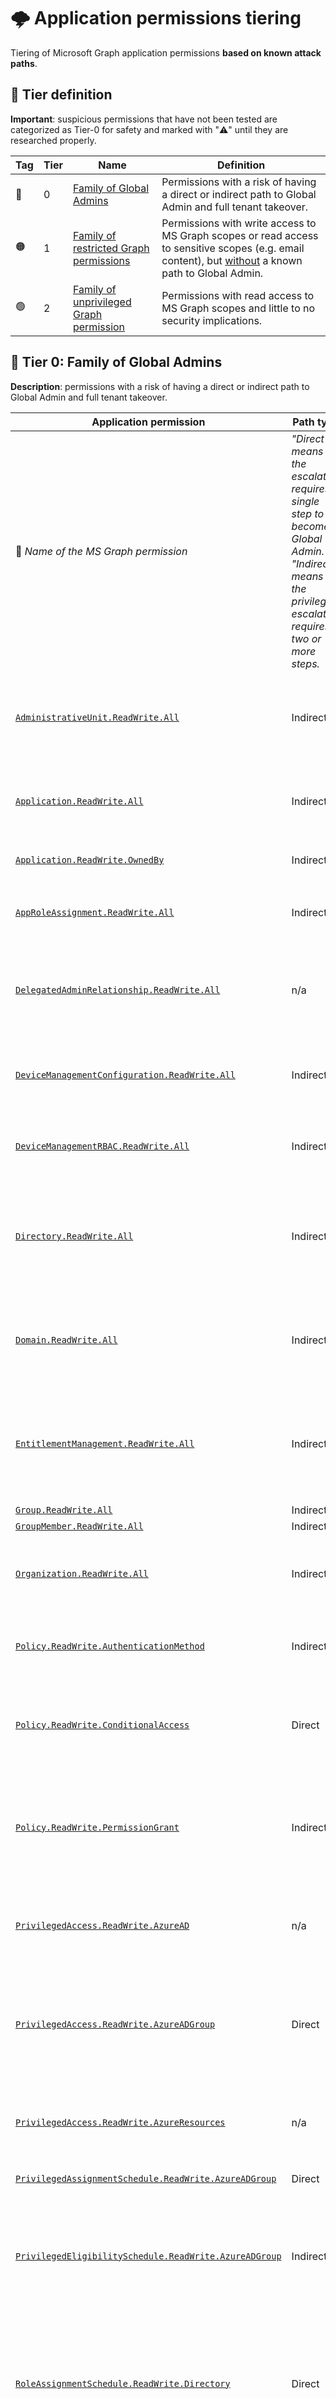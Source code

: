 # 🌩️ Application permissions tiering

Tiering of Microsoft Graph application permissions **based on known attack paths**.

## 📃 Tier definition

**Important**: suspicious permissions that have not been tested are categorized as Tier-0 for safety and marked with "⚠️" until they are researched properly.

| Tag | Tier | Name | Definition | 
|---|---|---|---|
| 🔴 | 0 | [Family of Global Admins](#tier-0) | Permissions with a risk of having a direct or indirect path to Global Admin and full tenant takeover. |
| 🟠 | 1 | [Family of restricted Graph permissions](#tier-1) | Permissions with write access to MS Graph scopes or read access to sensitive scopes (e.g. email content), but <u>without</u> a known path to Global Admin. |
| 🟢 | 2 | [Family of unprivileged Graph permission](#tier-2) | Permissions with read access to MS Graph scopes and little to no security implications. |


<a id='tier-0'></a>
## 🔴 Tier 0: Family of Global Admins

**Description**: permissions with a risk of having a direct or indirect path to Global Admin and full tenant takeover.

| Application permission | Path type | Known shortest path | Example |
|---|---|---|---|
| 📌 *Name of the MS Graph permission* | *"Direct" means the escalation requires a single step to become Global Admin. "Indirect" means the privilege escalation requires two or more steps.* | *One of the shortest paths possible to Global Admin that is known with the application permission. <br> It does **not** mean this is the most common or only possible path. In most cases, a large number of paths are possible, but the idea is to document one of the shortest to demonstrate the risk.* | *A concrete high-level example with a Threat Actor (TA), illustrating the "Known shortest path".* |
| [`AdministrativeUnit.ReadWrite.All`](https://learn.microsoft.com/en-us/graph/permissions-reference#administrativeunitreadwriteall) | Indirect | When combined with other types of access allowing to reset user passwords, can remove a Global Admin from a [Restricted Management Administrative Unit (RMAU)](https://learn.microsoft.com/en-us/entra/identity/role-based-access-control/admin-units-restricted-management) and take it over. | TA has acquired the ability to reset user passwords by other means, but [break-glass accounts](https://learn.microsoft.com/en-us/entra/identity/role-based-access-control/security-emergency-access) are protected in an RMAU. TA removes one of the accounts from the RMAU, resets the password of the [break-glass account](https://learn.microsoft.com/en-us/entra/identity/role-based-access-control/security-emergency-access), and takes it over to escalate to Global Admin. |
| [`Application.ReadWrite.All`](https://learn.microsoft.com/en-us/graph/permissions-reference#applicationreadwriteall) <a id='application-readwrite-all'></a> | Indirect | Can impersonate any SP with more privileged application permissions granted for MS Graph, and impersonate it to escalate to Global Admin. | TA identifies an SP with the [`RoleManagement.ReadWrite.Directory`](#rolemanagement-readwrite-directory) application permission. TA creates a new secret for the SP, impersonates it and follows the same path as that permission to escalate to Global Admin. |
| [`Application.ReadWrite.OwnedBy`](https://learn.microsoft.com/en-us/graph/permissions-reference#applicationreadwriteownedby) | Indirect | Same as [`Application.ReadWrite.All`](#application-readwrite-all), but the impersonation is limited to the SP(s) for which the compromised SP is an owner. | Same as [`Application.ReadWrite.All`](#application-readwrite-all), but the impersonation is limited to the SP(s) for which the compromised SP is an owner. |
| [`AppRoleAssignment.ReadWrite.All`](https://learn.microsoft.com/en-us/graph/permissions-reference#approleassignmentreadwriteall) | Indirect | Can assign the [`RoleManagement.ReadWrite.Directory`](#rolemanagement-readwrite-directory) permission to the compromised SP *without* requiring admin consent, and escalate to Global Admin. | TA assigns the [`RoleManagement.ReadWrite.Directory`](#rolemanagement-readwrite-directory) permission to the compromised SP and follows the same path as that permission to escalate to Global Admin. |
| [`DelegatedAdminRelationship.ReadWrite.All`](https://learn.microsoft.com/en-us/graph/permissions-reference#delegatedadminrelationshipreadwriteall) | n/a | ⚠️ *Untested! Needs more research.* <br> Note: the tenant must be provisioned with the "Partner Customer Delegated Administration" SP already. Otherwise, the [`Application.ReadWrite.OwnedBy`](https://learn.microsoft.com/en-us/graph/permissions-reference#applicationreadwriteownedby) permission or higher will be required to create it ([more info](https://learn.microsoft.com/en-us/graph/api/tenantrelationship-post-delegatedadminrelationships?view=graph-rest-beta&tabs=http#permissions)). This is most-likely a required preliminary to any exploitation. | n/a |
| [`DeviceManagementConfiguration.ReadWrite.All`](https://learn.microsoft.com/en-us/graph/permissions-reference#devicemanagementconfigurationreadwriteall) <a id='devicemanagementconfiguration-readwrite-all'></a> | Indirect | Can run arbitrary commands on the InTune-managed endpoint of a Global Administrator and steal their tokens to impersonate them. | TA  identifies an InTune-managed endpoint belonging to a Global Administrator, runs commands remotely to extract PRT, refresh and/or access tokens issued for MS Graph from the endpoint, and uses those to escalate to Global Admin.  |
| [`DeviceManagementRBAC.ReadWrite.All`](https://learn.microsoft.com/en-us/graph/permissions-reference#devicemanagementrbacreadwriteall) | Indirect | Can assign InTune roles to a controlled user account, which allows running arbitrary commands on the InTune-managed endpoint of a Global Administrator and steal their tokens to impersonate them. | TA assigns the [School Administrator](https://learn.microsoft.com/en-us/mem/intune/fundamentals/role-based-access-control-reference#school-administrator) or [Help Desk Operator](https://learn.microsoft.com/en-us/mem/intune/fundamentals/role-based-access-control-reference#help-desk-operator) InTune role to a user account in their control, and the same path as [`DeviceManagementConfiguration.ReadWrite.All`](#devicemanagementconfiguration-readwrite-all) can be followed to escalate to Global Admin. |
| [`Directory.ReadWrite.All`](https://learn.microsoft.com/en-us/graph/permissions-reference#directoryreadwriteall) <a id='directory-readwrite-all'></a> | Indirect | Can become member of a non-role-assignable user group with assigned privileged Azure permissions, and leverage Azure resources to escalate to Global Admin. <br>**Note**: can also acquire access to external solutions integrated with Entra ID via SSO, and providing access based on non-role-assignable group memberships. | TA adds a controlled user account to a group with Contributor access to a subscription containing a resource with an assigned MI. The MI is granted [`Application.ReadWrite.All`](#application-readwrite-all) or similar, and the same path as that permissions can be followed to escalate to Global Admin. <br>Note: many other paths of this kind are possible. |
| [`Domain.ReadWrite.All`](https://learn.microsoft.com/en-us/graph/permissions-reference#domainreadwriteall) | Indirect | Can add a federated domain to Entra ID and authenticate as an existing Global Admin without password or MFA requirements. | TA adds a federated domain to Entra ID, by importing a certificate with the domain's public key. TA generates a SAML token for an existing Global Admin with an MFA claim and signs it with the private key. TA successfully authenticates as Global Admin, without MFA requirements. |
| [`EntitlementManagement.ReadWrite.All`](https://learn.microsoft.com/en-us/graph/permissions-reference#entitlementmanagementreadwriteall) | Indirect | Can update the assignment policy of an access package provisioning access to Global Admin, so that requesting the package without approval is possible from a controlled user account. | TA identifies an access package providing access to a security group with an active Global Admin assignment. TA adds an assignment policy to the access package, so that the latter can be requested from a controlled user account, without manual approval. TA requests the access package and escalates to Global Admin via group membership. |
| [`Group.ReadWrite.All`](https://learn.microsoft.com/en-us/graph/permissions-reference#groupreadwriteall) | Indirect | Same as [`Directory.ReadWrite.All`](#directory-readwrite-all). | Same as [`Directory.ReadWrite.All`](#directory-readwrite-all). |
| [`GroupMember.ReadWrite.All`](https://learn.microsoft.com/en-us/graph/permissions-reference#groupmemberreadwriteall) | Indirect | Same as [`Directory.ReadWrite.All`](#directory-readwrite-all). | Same as [`Directory.ReadWrite.All`](#directory-readwrite-all). |
| [`Organization.ReadWrite.All`](https://learn.microsoft.com/en-us/graph/permissions-reference#organizationreadwriteall) | Indirect | If Certificate Based Authentication (CBA) is enabled in the tenant, can upload a trusted root certificate to Entra ID and impersonate a Global Admin. | TA identifies the UPN of a Global admin. TA adds a trusted root certificate to Entra ID, and uses the associated private key to generate a user certificate for the UPN. TA authenticates with the user certificate to escalate to Global Admin. | 
| [`Policy.ReadWrite.AuthenticationMethod`](https://learn.microsoft.com/en-us/graph/permissions-reference#policyreadwriteauthenticationmethod) <a id='policy-readwrite-authenticationmethod'></a> | Indirect | When combined with [`UserAuthenticationMethod.ReadWrite.All`](#userauthenticationmethod-readwrite-all), can enable the [Temporary Access Pass (TAP)](https://learn.microsoft.com/en-us/entra/identity/authentication/howto-authentication-temporary-access-pass) authentication method to help leveraging and follow the same path as that permission. | TA enables the TAP authentication method for the whole tenant and follows the same path as [`UserAuthenticationMethod.ReadWrite.All`](#userauthenticationmethod-readwrite-all). |
| [`Policy.ReadWrite.ConditionalAccess`](https://learn.microsoft.com/en-us/graph/permissions-reference#policyreadwriteconditionalaccess) | Direct | Can create a CAP blocking all users (including break-glass accounts) for all applications (making the tenant unavailable), and ask for a ransomware to remove the malicious CAP. <br>Note: this role is "Global-Admin-like", as it affects the availability of the tenant in the same way as a Global Admin. | TA creates a CAP blocking all users (including break-glass accounts) for all applications, and asks for a ransomware to remove the malicious CAP. |
| [`Policy.ReadWrite.PermissionGrant`](https://learn.microsoft.com/en-us/graph/permissions-reference#policyreadwritepermissiongrant) | Indirect | Can create a [permission grant policy](https://learn.microsoft.com/en-us/graph/api/permissiongrantpolicy-post-includes?view=graph-rest-1.0&tabs=http) for the compromised SP with the [`RoleManagement.ReadWrite.Directory`](https://learn.microsoft.com/en-us/graph/permissions-reference#rolemanagementreadwritedirectory) permission, and leverage that policy to follow the same path as that permission and escalate to Global Admin. | TA creates a new [permission grant policy](https://learn.microsoft.com/en-us/graph/api/permissiongrantpolicy-post-permissiongrantpolicies?view=graph-rest-1.0&tabs=http) and updates it with a [condition set](https://learn.microsoft.com/en-us/graph/api/permissiongrantpolicy-post-includes?view=graph-rest-1.0&tabs=http) that includes the [`RoleManagement.ReadWrite.Directory`](https://learn.microsoft.com/en-us/graph/permissions-reference#rolemanagementreadwritedirectory) permission and the compromised SP as the authorized client application of the policy. <br> Thanks to the policy, TA assigns the [`RoleManagement.ReadWrite.Directory`](#rolemanagement-readwrite-directory) permission to the compromised SP and creates the same path as that permission. |
| [`PrivilegedAccess.ReadWrite.AzureAD`](https://learn.microsoft.com/en-us/graph/permissions-reference#privilegedaccessreadwriteazuread) | n/a | 🕰️ Legacy, kept here for safety until completely removed. <br> Note: seems to have been used with PIM iteration 1 and [2](https://learn.microsoft.com/en-us/graph/api/governanceroleassignmentrequest-post?view=graph-rest-beta&tabs=http) for Azure AD role assignments via delegated permissions. Does not seem to have ever been usable as application permission (only delegated). | n/a |
| [`PrivilegedAccess.ReadWrite.AzureADGroup`](https://learn.microsoft.com/en-us/graph/permissions-reference#privilegedaccessreadwriteazureadgroup) <a id='privilegedaccess-readwrite-azureadgroup'></a> | Direct | Can add a controlled user account as owner or member of a group with an active Global Admin assignment (i.e. can update the membership of role-assignable groups). | TA adds a controlled user account to a group that is actively assigned the Global Admin role, re-authenticates with the account and escalates to Global Admin. <br>Note: if the active group assignment requires MFA, this path may need to be combined with [`RoleManagementPolicy.ReadWrite.AzureADGroup`](#rolemanagementpolicy-readwrite-azureadgroup) to be successful, depending on how the controlled user account was compromised. |
| [`PrivilegedAccess.ReadWrite.AzureResources`](https://learn.microsoft.com/en-us/graph/permissions-reference#privilegedaccessreadwriteazureresources) | n/a | 🕰️ Legacy, kept here for safety until completely removed. <br> Note: seems to have been used with PIM iteration 1 and [2](https://learn.microsoft.com/en-us/graph/api/governanceroleassignmentrequest-post?view=graph-rest-beta&tabs=http) for Azure role assignments via delegated permissions. Does not seem to have ever been usable as application permission (only delegated). | n/a |
| [`PrivilegedAssignmentSchedule.ReadWrite.AzureADGroup`](https://learn.microsoft.com/en-us/graph/permissions-reference#privilegedassignmentschedulereadwriteazureadgroup) <a id='privilegedassignmentschedule-readwrite-azureadgroup'></a> | Direct | Same as [`PrivilegedAccess.ReadWrite.AzureADGroup`](#privilegedaccess-readwrite-azureadgroup). | Same as [`PrivilegedAccess.ReadWrite.AzureADGroup`](#privilegedaccess-readwrite-azureadgroup). | 
| [`PrivilegedEligibilitySchedule.ReadWrite.AzureADGroup`](https://learn.microsoft.com/en-us/graph/permissions-reference#privilegedeligibilityschedulereadwriteazureadgroup) <a id='privilegedeligibilityschedule-readwrite-azureadgroup'></a> | Indirect | Can make a controlled user account eligible to a group with an active Global Admin assignment, and activate the group membership to escalate to Global Admin. | TA makes a controlled user account eligible to a group that is actively assigned the Global Admin role, activates the group membership and escalates to Global Admin. <br>Note: if the eligible assignment or membership activation requires to meet specific requirements such as admin approval, this path needs to be combined with [`RoleManagementPolicy.ReadWrite.AzureADGroup`](#rolemanagementpolicy-readwrite-azureadgroup) to be successful. |
| [`RoleAssignmentSchedule.ReadWrite.Directory`](https://learn.microsoft.com/en-us/graph/permissions-reference#roleassignmentschedulereadwritedirectory) <a id='roleassignmentschedule-readwrite-directory'></a> | Direct | Can assign the Global Admin role to a controlled user account, by creating an active PIM role assignment. | TA assigns the Global Admin role to a user account in their control (assigning to the compromised SP is not possible), re-authenticates with the user account and escalates to Global Admin. <br>Note: if the active role assignment requires MFA, this path may need to be combined with [`RoleManagementPolicy.ReadWrite.Directory`](#rolemanagementpolicy-readwrite-directory) to be successful, depending on how the controlled user account was compromised. |
| [`RoleEligibilitySchedule.ReadWrite.Directory`](https://learn.microsoft.com/en-us/graph/permissions-reference#roleeligibilityschedulereadwritedirectory) <a id='roleeligibilityschedule-readwrite-directory'></a> | Indirect | Can make a controlled user account eligible to the Global Admin role, and activate it to escalate to Global Admin. | TA makes a controlled user account eligible to the Global Admin role, and activates it to escalate to Global Admin. <br> Note: if the eligible assignment or role activation requires to meet specific requirements such as admin approval, this path needs to be combined with [`RoleManagementPolicy.ReadWrite.Directory`](#rolemanagementpolicy-readwrite-directory) to be successful. |
| [`RoleManagement.ReadWrite.Directory`](https://learn.microsoft.com/en-us/graph/permissions-reference#rolemanagementreadwritedirectory) <a id='rolemanagement-readwrite-directory'></a> | Direct | Can assign the Global Admin role to a controlled principal. | TA assigns the Global Admin role to the compromised SP, re-authenticates with the SP and escalates to Global Admin. |
| [`RoleManagementPolicy.ReadWrite.AzureADGroup`](https://learn.microsoft.com/en-us/graph/permissions-reference#rolemanagementpolicyreadwriteazureadgroup) <a id='rolemanagementpolicy-readwrite-azureadgroup'></a> | Indirect | Can remove group role assignment and activation constrains, such as MFA requirements or admin approval, to help leveraging [`PrivilegedAccess.ReadWrite.AzureADGroup`](#privilegedaccess-readwrite-azureadgroup), [`PrivilegedAssignmentSchedule.ReadWrite.AzureADGroup`](#privilegedassignmentschedule-readwrite-azureadgroup) or [`PrivilegedEligibilitySchedule.ReadWrite.AzureADGroup`](#privilegedeligibilityschedule-readwrite-azureadgroup), and follow the same path as those permissions in a tenant with strict PIM settings. | TA identifies a group that is actively assigned the Global Admin role. In the group's role management policy, TA removes all assignment and activation requirements. TA adds a controlled user account to the group, re-authenticates with the account and escalates to Global Admin. |
| [`RoleManagementPolicy.ReadWrite.Directory`](https://learn.microsoft.com/en-us/graph/permissions-reference#rolemanagementpolicyreadwritedirectory) <a id='rolemanagementpolicy-readwrite-directory'></a> | Indirect | Can remove Entra role assignment and activation constrains, such as MFA requirements or admin approval, to help leveraging [`RoleAssignmentSchedule.ReadWrite.Directory`](#roleassignmentschedule-readwrite-directory) or [`RoleEligibilitySchedule.ReadWrite.Directory`](#roleeligibilityschedule-readwrite-directory), and follow the same path as those permissions in a tenant with strict PIM settings. | TA has compromised user credentials for an account that is eligible to the Global Admin role. TA updates the role's management policy to remove all activation requirements. TA activates the role and escalates to Global Admin. |
| [`Synchronization.ReadWrite.All`](https://learn.microsoft.com/en-us/graph/permissions-reference#synchronizationreadwriteall) | n/a | ⚠️ *Untested! Needs more research.* <br> Note: does not seem to be able to create new SP credentials. | n/a |
| [`User.DeleteRestore.All`](https://learn.microsoft.com/en-us/graph/permissions-reference#userdeleterestoreall) | Direct | Can delete all user accounts in the tenant (making the latter unavailable), and ask for a ransomware to restore one of the break-glass accounts. <br>Note: this permission is "Global-Admin-like", as it affects the availability of the tenant in the same way as a Global Admin. | TA deletes all users in the tenant, including break-glass accounts, and ask for a ransom to restore one emergency account. <br>Note: TA has the ability to delete user accounts <u>permanently.</u> |
| [`User.EnableDisableAccount.All`](https://learn.microsoft.com/en-us/graph/permissions-reference#userenabledisableaccountall) | Direct | When combined with [`User.Read.All`](https://learn.microsoft.com/en-us/graph/permissions-reference#userreadall), can disable all user accounts in the tenant (making the latter unavailable), and ask for a ransomware to re-enable one of the break-glass accounts. <br>Note: this permission is "Global-Admin-like", as it affects the availability of the tenant in the same way as a Global Admin. | TA disables all users in the tenant, including break-glass accounts, and ask for a ransom to re-enable one emergency account. |
| [`User.ReadWrite.All`](https://learn.microsoft.com/en-us/graph/permissions-reference#userreadwriteall) | Indirect | Can edit sensitive properties of a controlled user account, such as "Employee ID" and "Department", to become member of a dynamic group with assigned privileged Azure permissions, and leverage Azure resources to escalate to Global Admin. | TA identifies a dynamic group with a membership rule based on a user property (e.g. department) and with assigned Contributor access to a subscription. TA updates the appropriate property of a controlled user account accordingly, to become part of the dynamic group. With the new Azure permissions, TA identifies a compute resource with an assigned MI granted [`Application.ReadWrite.All`](#application-readwrite-all) or similar, and the same path as that permission can be followed to escalate to Global Admin. <br>Note: many other paths of this kind are possible. |
| [`User-PasswordProfile.ReadWrite.All`](https://learn.microsoft.com/en-us/graph/permissions-reference#user-passwordprofilereadwriteall) | Indirect | Same as [`Directory.ReadWrite.All`](#directory-readwrite-all). | Same as [`Directory.ReadWrite.All`](#directory-readwrite-all). |
| [`UserAuthenticationMethod.ReadWrite.All`](https://learn.microsoft.com/en-us/graph/permissions-reference#userauthenticationmethodreadwriteall) <a id='userauthenticationmethod-readwrite-all'></a> | Direct | Can generate a [Temporary Access Pass (TAP)](https://learn.microsoft.com/en-us/entra/identity/authentication/howto-authentication-temporary-access-pass) and take over any user account in the tenant. <br> Note: if TAP is not an enabled authentication method in the tenant, this path needs to be combined with [`Policy.ReadWrite.AuthenticationMethod`](#policy-readwrite-authenticationmethod) to be successful. | TA creates a TAP for a [break-glass account](https://learn.microsoft.com/en-us/entra/identity/role-based-access-control/security-emergency-access), authenticates with the TAP instead of the account's password and escalates to Global Admin. | 


<a id='tier-1'></a>
## 🟠 Tier 1: Family of restricted Graph permissions

**Description**: permissions with write access to MS Graph scopes or read access to sensitive scopes (e.g. email content), but <u>without</u> a known path to Global Admin.

| Application permission |
|---|
| [`AiEnterpriseInteraction.Read.All`](https://learn.microsoft.com/en-us/graph/permissions-reference#aienterpriseinteractionreadall) |
| [`APIConnectors.ReadWrite.All`](https://learn.microsoft.com/en-us/graph/permissions-reference#apiconnectorsreadwriteall) |
| [`AccessReview.ReadWrite.All`](https://learn.microsoft.com/en-us/graph/permissions-reference#accessreviewreadwriteall) |
| [`AccessReview.ReadWrite.Membership`](https://learn.microsoft.com/en-us/graph/permissions-reference#accessreviewreadwritemembership) |
| [`Agreement.ReadWrite.All`](https://learn.microsoft.com/en-us/graph/permissions-reference#agreementreadwriteall) |
| [`AppCatalog.ReadWrite.All`](https://learn.microsoft.com/en-us/graph/permissions-reference#appcatalogreadwriteall) |
| [`Application-RemoteDesktopConfig.ReadWrite.All`](https://learn.microsoft.com/en-us/graph/permissions-reference#application-remotedesktopconfigreadwriteall) |
| [`ApprovalSolution.ReadWrite.All`](https://learn.microsoft.com/en-us/graph/permissions-reference#approvalsolutionreadwriteall) |
| [`AttackSimulation.ReadWrite.All`](https://learn.microsoft.com/en-us/graph/permissions-reference#attacksimulationreadwriteall) |
| [`AuditLog.Read.All`](https://learn.microsoft.com/en-us/graph/permissions-reference#auditlogreadall) |
| [`AuditLogsQuery-CRM.Read.All`](https://learn.microsoft.com/en-us/graph/permissions-reference#auditlogsquery-crmreadall) |
| [`AuditLogsQuery-Endpoint.Read.All`](https://learn.microsoft.com/en-us/graph/permissions-reference#auditlogsquery-endpointreadall) |
| [`AuditLogsQuery-Entra.Read.All`](https://learn.microsoft.com/en-us/graph/permissions-reference#auditlogsquery-entrareadall) |
| [`AuditLogsQuery-Exchange.Read.All`](https://learn.microsoft.com/en-us/graph/permissions-reference#auditlogsquery-exchangereadall) |
| [`AuditLogsQuery-OneDrive.Read.All`](https://learn.microsoft.com/en-us/graph/permissions-reference#auditlogsquery-onedrivereadall) |
| [`AuditLogsQuery-SharePoint.Read.All`](https://learn.microsoft.com/en-us/graph/permissions-reference#auditlogsquery-sharepointreadall) |
| [`AuditLogsQuery.Read.All`](https://learn.microsoft.com/en-us/graph/permissions-reference#auditlogsqueryreadall) |
| [`AuthenticationContext.ReadWrite.All`](https://learn.microsoft.com/en-us/graph/permissions-reference#authenticationcontextreadwriteall) |
| [`BackupRestore-Configuration.ReadWrite.All`](https://learn.microsoft.com/en-us/graph/permissions-reference#backuprestore-configurationreadwriteall) |
| [`BackupRestore-Control.ReadWrite.All`](https://learn.microsoft.com/en-us/graph/permissions-reference#backuprestore-controlreadwriteall) |
| [`BackupRestore-Restore.ReadWrite.All`](https://learn.microsoft.com/en-us/graph/permissions-reference#backuprestore-restorereadwriteall) |
| [`BillingConfiguration.ReadWrite.All`](https://learn.microsoft.com/en-us/graph/permissions-reference#billingconfigurationreadwriteall) |
| [`BitlockerKey.Read.All`](https://learn.microsoft.com/en-us/graph/permissions-reference#bitlockerkeyreadall) |
| [`Bookings.Manage.All`](https://learn.microsoft.com/en-us/graph/permissions-reference#bookingsmanageall) |
| [`Bookings.ReadWrite.All`](https://learn.microsoft.com/en-us/graph/permissions-reference#bookingsreadwriteall) |
| [`BookingsAppointment.ReadWrite.All`](https://learn.microsoft.com/en-us/graph/permissions-reference#bookingsappointmentreadwriteall) |
| [`BrowserSiteLists.ReadWrite.All`](https://learn.microsoft.com/en-us/graph/permissions-reference#browsersitelistsreadwriteall) |
| [`BusinessScenarioConfig.ReadWrite.OwnedBy`](https://learn.microsoft.com/en-us/graph/permissions-reference#businessscenarioconfigreadwriteownedby) |
| [`BusinessScenarioData.ReadWrite.OwnedBy`](https://learn.microsoft.com/en-us/graph/permissions-reference#businessscenariodatareadwriteownedby) |
| [`Calendars.ReadWrite`](https://learn.microsoft.com/en-us/graph/permissions-reference#calendarsreadwrite) |
| [`CallDelegation.ReadWrite.All`](https://learn.microsoft.com/en-us/graph/permissions-reference#calldelegationreadwriteall) |
| [`Calls.JoinGroupCall.All`](https://learn.microsoft.com/en-us/graph/permissions-reference#callsjoingroupcallall) |
| [`Calls.JoinGroupCallAsGuest.All`](https://learn.microsoft.com/en-us/graph/permissions-reference#callsjoingroupcallasguestall) |
| [`CallRecord-PstnCalls.Read.All`](https://learn.microsoft.com/en-us/graph/permissions-reference#callrecord-pstncallsreadall) |
| [`CallRecords.Read.All`](https://learn.microsoft.com/en-us/graph/permissions-reference#callrecordsreadall) |
| [`Channel.Delete.All`](https://learn.microsoft.com/en-us/graph/permissions-reference#channeldeleteall) |
| [`ChannelMember.ReadWrite.All`](https://learn.microsoft.com/en-us/graph/permissions-reference#channelmemberreadwriteall) |
| [`ChannelMessage.Read.All`](https://learn.microsoft.com/en-us/graph/permissions-reference#channelmessagereadall) |
| [`ChannelSettings.ReadWrite.All`](https://learn.microsoft.com/en-us/graph/permissions-reference#channelsettingsreadwriteall) |
| [`Chat.ManageDeletion.All`](https://learn.microsoft.com/en-us/graph/permissions-reference#chatmanagedeletionall) |
| [`Chat.Read.All`](https://learn.microsoft.com/en-us/graph/permissions-reference#chatreadall) |
| [`Chat.Read.WhereInstalled`](https://learn.microsoft.com/en-us/graph/permissions-reference#chatreadwhereinstalled) |
| [`Chat.ReadWrite.All`](https://learn.microsoft.com/en-us/graph/permissions-reference#chatreadwriteall) |
| [`Chat.ReadWrite.WhereInstalled`](https://learn.microsoft.com/en-us/graph/permissions-reference#chatreadwritewhereinstalled) |
| [`ChatMember.ReadWrite.All`](https://learn.microsoft.com/en-us/graph/permissions-reference#chatmemberreadwriteall) |
| [`ChatMember.ReadWrite.WhereInstalled`](https://learn.microsoft.com/en-us/graph/permissions-reference#chatmemberreadwritewhereinstalled) |
| [`CloudPC.ReadWrite.All`](https://learn.microsoft.com/en-us/graph/permissions-reference#cloudpcreadwriteall) |
| [`Community.ReadWrite.All`](https://learn.microsoft.com/en-us/graph/permissions-reference#communityreadwriteall) |
| [`ConfigurationMonitoring.ReadWrite.All`](https://learn.microsoft.com/en-us/graph/permissions-reference#configurationmonitoringreadwriteall) |
| [`ConsentRequest.ReadWrite.All`](https://learn.microsoft.com/en-us/graph/permissions-reference#consentrequestreadwriteall) |
| [`Contacts.ReadWrite`](https://learn.microsoft.com/en-us/graph/permissions-reference#contactsreadwrite) |
| [`CrossTenantUserProfileSharing.ReadWrite.All`](https://learn.microsoft.com/en-us/graph/permissions-reference#crosstenantuserprofilesharingreadwriteall) |
| [`CustomAuthenticationExtension.ReadWrite.All`](https://learn.microsoft.com/en-us/graph/permissions-reference#customauthenticationextensionreadwriteall) |
| [`CustomDetection.Read.All`](https://learn.microsoft.com/en-us/graph/permissions-reference#customdetectionreadall) |
| [`CustomDetection.ReadWrite.All`](https://learn.microsoft.com/en-us/graph/permissions-reference#customdetectionreadwriteall) |
| [`CustomSecAttributeAssignment.ReadWrite.All`](https://learn.microsoft.com/en-us/graph/permissions-reference#customsecattributeassignmentreadwriteall) |
| [`CustomSecAttributeDefinition.ReadWrite.All`](https://learn.microsoft.com/en-us/graph/permissions-reference#customsecattributedefinitionreadwriteall) |
| [`CustomSecAttributeProvisioning.ReadWrite.All`](https://learn.microsoft.com/en-us/graph/permissions-reference#customsecattributeprovisioningreadwriteall) |
| [`CustomTags.ReadWrite.All`](https://learn.microsoft.com/en-us/graph/permissions-reference#customtagsreadwriteall) |
| [`DelegatedPermissionGrant.ReadWrite.All`](https://learn.microsoft.com/en-us/graph/permissions-reference#delegatedpermissiongrantreadwriteall) |
| [`Device.ReadWrite.All`](https://learn.microsoft.com/en-us/graph/permissions-reference#devicereadwriteall) |
| [`DeviceLocalCredential.Read.All`](https://learn.microsoft.com/en-us/graph/permissions-reference#devicelocalcredentialreadall) |
| [`DeviceManagementApps.ReadWrite.All`](https://learn.microsoft.com/en-us/graph/permissions-reference#devicemanagementappsreadwriteall) |
| [`DeviceManagementCloudCA.ReadWrite.All`](https://learn.microsoft.com/en-us/graph/permissions-reference#devicemanagementcloudcareadwriteall) |
| [`DeviceManagementManagedDevices.ReadWrite.All`](https://learn.microsoft.com/en-us/graph/permissions-reference#devicemanagementmanageddevicesreadwriteall) |
| [`DeviceManagementServiceConfig.ReadWrite.All`](https://learn.microsoft.com/en-us/graph/permissions-reference#devicemanagementserviceconfigreadwriteall) |
| [`DeviceTemplate.Create`](https://learn.microsoft.com/en-us/graph/permissions-reference#devicetemplatecreate) |
| [`DeviceTemplate.ReadWrite.All`](https://learn.microsoft.com/en-us/graph/permissions-reference#devicetemplatereadwriteall) |
| [`DirectoryRecommendations.ReadWrite.All`](https://learn.microsoft.com/en-us/graph/permissions-reference#directoryrecommendationsreadwriteall) |
| [`EduAdministration.ReadWrite.All`](https://learn.microsoft.com/en-us/graph/permissions-reference#eduadministrationreadwriteall) |
| [`EduAssignments.ReadWrite.All`](https://learn.microsoft.com/en-us/graph/permissions-reference#eduassignmentsreadwriteall) |
| [`EduAssignments.ReadWriteBasic.All`](https://learn.microsoft.com/en-us/graph/permissions-reference#eduassignmentsreadwritebasicall) |
| [`EduCurricula.ReadWrite.All`](https://learn.microsoft.com/en-us/graph/permissions-reference#educurriculareadwriteall) |
| [`EduRoster.ReadWrite.All`](https://learn.microsoft.com/en-us/graph/permissions-reference#edurosterreadwriteall) |
| [`EngagementConversation.Migration.All`](https://learn.microsoft.com/en-us/graph/permissions-reference#engagementconversationmigrationall) | 
| [`EngagementRole.ReadWrite.All`](https://learn.microsoft.com/en-us/graph/permissions-reference#engagementrolereadwriteall) | 
| [`EventListener.ReadWrite.All`](https://learn.microsoft.com/en-us/graph/permissions-reference#eventlistenerreadwriteall) |
| [`ExternalConnection.ReadWrite.All`](https://learn.microsoft.com/en-us/graph/permissions-reference#externalconnectionreadwriteall) |
| [`ExternalConnection.ReadWrite.OwnedBy`](https://learn.microsoft.com/en-us/graph/permissions-reference#externalconnectionreadwriteownedby) |
| [`ExternalItem.ReadWrite.All`](https://learn.microsoft.com/en-us/graph/permissions-reference#externalitemreadwriteall) |
| [`ExternalItem.ReadWrite.OwnedBy`](https://learn.microsoft.com/en-us/graph/permissions-reference#externalitemreadwriteownedby) |
| [`ExternalUserProfile.ReadWrite.All`](https://learn.microsoft.com/en-us/graph/permissions-reference#externaluserprofilereadwriteall) |
| [`FileIngestion.Ingest`](https://learn.microsoft.com/en-us/graph/permissions-reference#fileingestioningest) |
| [`FileIngestionHybridOnboarding.Manage`](https://learn.microsoft.com/en-us/graph/permissions-reference#fileingestionhybridonboardingmanage) |
| [`Files.Read.All`](https://learn.microsoft.com/en-us/graph/permissions-reference#filesreadall) |
| [`Files.ReadWrite.All`](https://learn.microsoft.com/en-us/graph/permissions-reference#filesreadwriteall) |
| [`Files.ReadWrite.AppFolder`](https://learn.microsoft.com/en-us/graph/permissions-reference#filesreadwriteappfolder) |
| [`Group-Conversation.Read.All`](https://learn.microsoft.com/en-us/graph/permissions-reference#group-conversationreadall) |
| [`Group-Conversation.ReadWrite.All`](https://learn.microsoft.com/en-us/graph/permissions-reference#group-conversationreadwriteall) |
| [`Group.Read.All`](https://learn.microsoft.com/en-us/graph/permissions-reference#groupreadall) |
| [`HealthMonitoringAlert.ReadWrite.All`](https://learn.microsoft.com/en-us/graph/permissions-reference#healthmonitoringalertreadwriteall) |
| [`HealthMonitoringAlertConfig.ReadWrite.All`](https://learn.microsoft.com/en-us/graph/permissions-reference#healthmonitoringalertconfigreadwriteall) |
| [`IdentityProvider.ReadWrite.All`](https://learn.microsoft.com/en-us/graph/permissions-reference#identityproviderreadwriteall) |
| [`IdentityRiskEvent.ReadWrite.All`](https://learn.microsoft.com/en-us/graph/permissions-reference#identityriskeventreadwriteall) |
| [`IdentityRiskyServicePrincipal.ReadWrite.All`](https://learn.microsoft.com/en-us/graph/permissions-reference#identityriskyserviceprincipalreadwriteall) |
| [`IdentityRiskyUser.ReadWrite.All`](https://learn.microsoft.com/en-us/graph/permissions-reference#identityriskyuserreadwriteall) |
| [`IdentityUserFlow.ReadWrite.All`](https://learn.microsoft.com/en-us/graph/permissions-reference#identityuserflowreadwriteall) |
| [`IndustryData-DataConnector.ReadWrite.All`](https://learn.microsoft.com/en-us/graph/permissions-reference#industrydata-dataconnectorreadwriteall) |
| [`IndustryData-DataConnector.Upload`](https://learn.microsoft.com/en-us/graph/permissions-reference#industrydata-dataconnectorupload) |
| [`IndustryData-InboundFlow.ReadWrite.All`](https://learn.microsoft.com/en-us/graph/permissions-reference#industrydata-inboundflowreadwriteall) |
| [`IndustryData-OutboundFlow.ReadWrite.All`](https://learn.microsoft.com/en-us/graph/permissions-reference#industrydata-outboundflowreadwriteall) |
| [`IndustryData-ReferenceDefinition.ReadWrite.All`](https://learn.microsoft.com/en-us/graph/permissions-reference#industrydata-referencedefinitionreadwriteall) |
| [`IndustryData-Run.Start`](https://learn.microsoft.com/en-us/graph/permissions-reference#industrydata-runstart) |
| [`IndustryData-SourceSystem.ReadWrite.All`](https://learn.microsoft.com/en-us/graph/permissions-reference#industrydata-sourcesystemreadwriteall) |
| [`IndustryData-TimePeriod.ReadWrite.All`](https://learn.microsoft.com/en-us/graph/permissions-reference#industrydata-timeperiodreadwriteall) |
| [`InformationProtectionContent.Sign.All`](https://learn.microsoft.com/en-us/graph/permissions-reference#informationprotectioncontentsignall) |
| [`InformationProtectionContent.Write.All`](https://learn.microsoft.com/en-us/graph/permissions-reference#informationprotectioncontentwriteall) |
| [`LearningAssignedCourse.ReadWrite.All`](https://learn.microsoft.com/en-us/graph/permissions-reference#learningassignedcoursereadwriteall) |
| [`LearningContent.ReadWrite.All`](https://learn.microsoft.com/en-us/graph/permissions-reference#learningcontentreadwriteall) |
| [`LearningSelfInitiatedCourse.ReadWrite.All`](https://learn.microsoft.com/en-us/graph/permissions-reference#learningselfinitiatedcoursereadwriteall) |
| [`LicenseAssignment.ReadWrite.All`](https://learn.microsoft.com/en-us/graph/permissions-reference#licenseassignmentreadwriteall) |
| [`LifecycleWorkflows.ReadWrite.All`](https://learn.microsoft.com/en-us/graph/permissions-reference#lifecycleworkflowsreadwriteall) |
| [`LifecycleWorkflows-CustomExt.ReadWrite.All`](https://learn.microsoft.com/en-us/graph/permissions-reference#lifecycleworkflows-customextreadwriteall) |
| [`LifecycleWorkflows-Workflow.Activate`](https://learn.microsoft.com/en-us/graph/permissions-reference#lifecycleworkflows-workflowactivate) |
| [`LifecycleWorkflows-Workflow.ReadWrite.All`](https://learn.microsoft.com/en-us/graph/permissions-reference#lifecycleworkflows-workflowreadwriteall) |
| [`Mail.Read`](https://learn.microsoft.com/en-us/graph/permissions-reference#mailread) |
| [`Mail.ReadBasic`](https://learn.microsoft.com/en-us/graph/permissions-reference#mailreadbasic) |
| [`Mail.ReadBasic.All`](https://learn.microsoft.com/en-us/graph/permissions-reference#mailreadbasicall) |
| [`Mail.ReadWrite`](https://learn.microsoft.com/en-us/graph/permissions-reference#mailreadwrite) |
| [`Mail.Send`](https://learn.microsoft.com/en-us/graph/permissions-reference#mailsend) |
| [`MailboxFolder.Read.All`](https://learn.microsoft.com/en-us/graph/permissions-reference#mailboxfolderreadall) |
| [`MailboxFolder.ReadWrite.All`](https://learn.microsoft.com/en-us/graph/permissions-reference#mailboxfolderreadwriteall) |
| [`MailboxItem.ImportExport.All`](https://learn.microsoft.com/en-us/graph/permissions-reference#mailboxitemimportexportall) |
| [`MailboxItem.Read.All`](https://learn.microsoft.com/en-us/graph/permissions-reference#mailboxitemreadall) |
| [`MailboxSettings.ReadWrite`](https://learn.microsoft.com/en-us/graph/permissions-reference#mailboxsettingsreadwrite) |
| [`MultiTenantOrganization.ReadWrite.All`](https://learn.microsoft.com/en-us/graph/permissions-reference#multitenantorganizationreadwriteall) |
| [`MutualTlsOauthConfiguration.ReadWrite.All`](https://learn.microsoft.com/en-us/graph/permissions-reference#mutualtlsoauthconfigurationreadwriteall) |
| [`NetworkAccess.ReadWrite.All`](https://learn.microsoft.com/en-us/graph/permissions-reference#networkaccessreadwriteall) |
| [`NetworkAccessBranch.ReadWrite.All`](https://learn.microsoft.com/en-us/graph/permissions-reference#networkaccessbranchreadwriteall) |
| [`NetworkAccessPolicy.ReadWrite.All`](https://learn.microsoft.com/en-us/graph/permissions-reference#networkaccesspolicyreadwriteall) |
| [`Notes.Read.All`](https://learn.microsoft.com/en-us/graph/permissions-reference#notesreadall) |
| [`Notes.ReadWrite.All`](https://learn.microsoft.com/en-us/graph/permissions-reference#notesreadwriteall) |
| [`OnPremDirectorySynchronization.ReadWrite.All`](https://learn.microsoft.com/en-us/graph/permissions-reference#onpremdirectorysynchronizationreadwriteall) | 
| [`OnPremisesPublishingProfiles.ReadWrite.All`](https://learn.microsoft.com/en-us/graph/permissions-reference#onpremisespublishingprofilesreadwriteall) |
| [`OnlineMeetingAiInsight.Read.All`](https://learn.microsoft.com/en-us/graph/permissions-reference#onlinemeetingaiinsightreadall) |
| [`OnlineMeetingAiInsight.Read.Chat`](https://learn.microsoft.com/en-us/graph/permissions-reference#onlinemeetingaiinsightreadchat) |
| [`OnlineMeetingRecording.Read.All`](https://learn.microsoft.com/en-us/graph/permissions-reference#onlinemeetingrecordingreadall) |
| [`OnlineMeetings.Read.All`](https://learn.microsoft.com/en-us/graph/permissions-reference#onlinemeetingsreadall) |
| [`OnlineMeetings.ReadWrite.All`](https://learn.microsoft.com/en-us/graph/permissions-reference#onlinemeetingsreadwriteall) |
| [`OnlineMeetingTranscript.Read.All`](https://learn.microsoft.com/en-us/graph/permissions-reference#onlinemeetingtranscriptreadall) |
| [`OrgSettings-AppsAndServices.ReadWrite.All`](https://learn.microsoft.com/en-us/graph/permissions-reference#orgsettings-appsandservicesreadwriteall) |
| [`OrgSettings-DynamicsVoice.ReadWrite.All`](https://learn.microsoft.com/en-us/graph/permissions-reference#orgsettings-dynamicsvoicereadwriteall) |
| [`OrgSettings-Forms.ReadWrite.All`](https://learn.microsoft.com/en-us/graph/permissions-reference#orgsettings-formsreadwriteall) |
| [`OrgSettings-Microsoft365Install.ReadWrite.All`](https://learn.microsoft.com/en-us/graph/permissions-reference#orgsettings-microsoft365installreadwriteall) |
| [`OrgSettings-Todo.ReadWrite.All`](https://learn.microsoft.com/en-us/graph/permissions-reference#orgsettings-todoreadwriteall) |
| [`OrganizationalBranding.ReadWrite.All`](https://learn.microsoft.com/en-us/graph/permissions-reference#organizationalbrandingreadwriteall) |
| [`PartnerSecurity.ReadWrite.All`](https://learn.microsoft.com/en-us/graph/permissions-reference#partnersecurityreadwriteall) |
| [`PendingExternalUserProfile.ReadWrite.All`](https://learn.microsoft.com/en-us/graph/permissions-reference#pendingexternaluserprofilereadwriteall) |
| [`PeopleSettings.ReadWrite.All`](https://learn.microsoft.com/en-us/graph/permissions-reference#peoplesettingsreadwriteall) |
| [`PlaceDevice.ReadWrite.All`](https://learn.microsoft.com/en-us/graph/permissions-reference#placedevicereadwriteall) |
| [`PlaceDeviceTelemetry.ReadWrite.All`](https://learn.microsoft.com/en-us/graph/permissions-reference#placedevicetelemetryreadwriteall) |
| [`Policy.Read.All`](https://learn.microsoft.com/en-us/graph/permissions-reference#policyreadall) |
| [`Policy.Read.ConditionalAccess`](https://learn.microsoft.com/en-us/graph/permissions-reference#policyreadconditionalaccess) |
| [`Policy.Read.DeviceConfiguration`](https://learn.microsoft.com/en-us/graph/permissions-reference#policyreaddeviceconfiguration) |
| [`Policy.ReadWrite.AccessReview`](https://learn.microsoft.com/en-us/graph/permissions-reference#policyreadwriteaccessreview) |
| [`Policy.ReadWrite.ApplicationConfiguration`](https://learn.microsoft.com/en-us/graph/permissions-reference#policyreadwriteapplicationconfiguration) |
| [`Policy.ReadWrite.AuthenticationFlows`](https://learn.microsoft.com/en-us/graph/permissions-reference#policyreadwriteauthenticationflows) |
| [`Policy.ReadWrite.Authorization`](https://learn.microsoft.com/en-us/graph/permissions-reference#policyreadwriteauthorization) |
| [`Policy.ReadWrite.ConsentRequest`](https://learn.microsoft.com/en-us/graph/permissions-reference#policyreadwriteconsentrequest) |
| [`Policy.ReadWrite.CrossTenantAccess`](https://learn.microsoft.com/en-us/graph/permissions-reference#policyreadwritecrosstenantaccess) |
| [`Policy.ReadWrite.DeviceConfiguration`](https://learn.microsoft.com/en-us/graph/permissions-reference#policyreadwritedeviceconfiguration) |
| [`Policy.ReadWrite.ExternalIdentities`](https://learn.microsoft.com/en-us/graph/permissions-reference#policyreadwriteexternalidentities) |
| [`Policy.ReadWrite.FeatureRollout`](https://learn.microsoft.com/en-us/graph/permissions-reference#policyreadwritefeaturerollout) |
| [`Policy.ReadWrite.FedTokenValidation`](https://learn.microsoft.com/en-us/graph/permissions-reference#policyreadwritefedtokenvalidation) |
| [`Policy.ReadWrite.IdentityProtection`](https://learn.microsoft.com/en-us/graph/permissions-reference#policyreadwriteidentityprotection) |
| [`Policy.ReadWrite.SecurityDefaults`](https://learn.microsoft.com/en-us/graph/permissions-reference#policyreadwritesecuritydefaults) |
| [`Policy.ReadWrite.TrustFramework`](https://learn.microsoft.com/en-us/graph/permissions-reference#policyreadwritetrustframework) |
| [`Presence.ReadWrite.All`](https://learn.microsoft.com/en-us/graph/permissions-reference#presencereadwriteall) |
| [`PrintJob.Manage.All`](https://learn.microsoft.com/en-us/graph/permissions-reference#printjobmanageall) |
| [`PrintJob.Read.All`](https://learn.microsoft.com/en-us/graph/permissions-reference#printjobreadall) |
| [`PrintJob.ReadWrite.All`](https://learn.microsoft.com/en-us/graph/permissions-reference#printjobreadwriteall) |
| [`PrintJob.ReadWriteBasic.All`](https://learn.microsoft.com/en-us/graph/permissions-reference#printjobreadwritebasicall) |
| [`PrintTaskDefinition.ReadWrite.All`](https://learn.microsoft.com/en-us/graph/permissions-reference#printtaskdefinitionreadwriteall) |
| [`Printer.ReadWrite.All`](https://learn.microsoft.com/en-us/graph/permissions-reference#printerreadwriteall) |
| [`PrivilegedAccess.Read.AzureAD`](https://learn.microsoft.com/en-us/graph/permissions-reference#privilegedaccessreadazuread) |
| [`PrivilegedAccess.Read.AzureADGroup`](https://learn.microsoft.com/en-us/graph/permissions-reference#privilegedaccessreadazureadgroup) |
| [`PrivilegedAccess.Read.AzureResources`](https://learn.microsoft.com/en-us/graph/permissions-reference#privilegedaccessreadazureresources) |
| [`PrivilegedAssignmentSchedule.Read.AzureADGroup`](https://learn.microsoft.com/en-us/graph/permissions-reference#privilegedassignmentschedulereadazureadgroup) |
| [`PrivilegedAssignmentSchedule.Remove.AzureADGroup`](https://learn.microsoft.com/en-us/graph/permissions-reference#privilegedassignmentscheduleremoveazureadgroup) |
| [`PrivilegedEligibilitySchedule.Read.AzureADGroup`](https://learn.microsoft.com/en-us/graph/permissions-reference#privilegedeligibilityschedulereadazureadgroup) |
| [`PrivilegedEligibilitySchedule.Remove.AzureADGroup`](https://learn.microsoft.com/en-us/graph/permissions-reference#privilegedeligibilityscheduleremoveazureadgroup) |
| [`ProfilePhoto.ReadWrite.All`](https://learn.microsoft.com/en-us/graph/permissions-reference#profilephotoreadwriteall) |
| [`ProgramControl.ReadWrite.All`](https://learn.microsoft.com/en-us/graph/permissions-reference#programcontrolreadwriteall) |
| [`PublicKeyInfrastructure.ReadWrite.All`](https://learn.microsoft.com/en-us/graph/permissions-reference#publickeyinfrastructurereadwriteall) |
| [`RecordsManagement.ReadWrite.All`](https://learn.microsoft.com/en-us/graph/permissions-reference#recordsmanagementreadwriteall) |
| [`ReportSettings.ReadWrite.All`](https://learn.microsoft.com/en-us/graph/permissions-reference#reportsettingsreadwriteall) |
| [`RiskPreventionProviders.ReadWrite.All`](https://learn.microsoft.com/en-us/graph/permissions-reference#riskpreventionprovidersreadwriteall) |
| [`RoleAssignmentSchedule.Read.Directory`](https://learn.microsoft.com/en-us/graph/permissions-reference#roleassignmentschedulereaddirectory) |
| [`RoleAssignmentSchedule.Remove.Directory`](https://learn.microsoft.com/en-us/graph/permissions-reference#roleassignmentscheduleremovedirectory) |
| [`RoleEligibilitySchedule.Read.Directory`](https://learn.microsoft.com/en-us/graph/permissions-reference#roleeligibilityschedulereaddirectory) |
| [`RoleEligibilitySchedule.Remove.Directory`](https://learn.microsoft.com/en-us/graph/permissions-reference#roleeligibilityscheduleremovedirectory) |
| [`RoleManagement.Read.All`](https://learn.microsoft.com/en-us/graph/permissions-reference#rolemanagementreadall) |
| [`RoleManagement.Read.CloudPC`](https://learn.microsoft.com/en-us/graph/permissions-reference#rolemanagementreadcloudpc) |
| [`RoleManagement.Read.Directory`](https://learn.microsoft.com/en-us/graph/permissions-reference#rolemanagementreaddirectory) |
| [`RoleManagement.Read.Exchange`](https://learn.microsoft.com/en-us/graph/permissions-reference#rolemanagementreadexchange) |
| [`RoleManagement.ReadWrite.CloudPC`](https://learn.microsoft.com/en-us/graph/permissions-reference#rolemanagementreadwritecloudpc) |
| [`RoleManagement.ReadWrite.Defender`](https://learn.microsoft.com/en-us/graph/permissions-reference#rolemanagementreadwritedefender) | 
| [`RoleManagement.ReadWrite.Exchange`](https://learn.microsoft.com/en-us/graph/permissions-reference#rolemanagementreadwriteexchange) |
| [`RoleManagementAlert.Read.Directory`](https://learn.microsoft.com/en-us/graph/permissions-reference#rolemanagementalertreaddirectory) |
| [`RoleManagementAlert.ReadWrite.Directory`](https://learn.microsoft.com/en-us/graph/permissions-reference#rolemanagementalertreadwritedirectory) |
| [`RoleManagementPolicy.Read.AzureADGroup`](https://learn.microsoft.com/en-us/graph/permissions-reference#rolemanagementpolicyreadazureadgroup) |
| [`RoleManagementPolicy.Read.Directory`](https://learn.microsoft.com/en-us/graph/permissions-reference#rolemanagementpolicyreaddirectory) |
| [`Schedule-WorkingTime.ReadWrite.All`](https://learn.microsoft.com/en-us/graph/permissions-reference#schedule-workingtimereadwriteall) |
| [`Schedule.ReadWrite.All`](https://learn.microsoft.com/en-us/graph/permissions-reference#schedulereadwriteall) |
| [`SchedulePermissions.ReadWrite.All`](https://learn.microsoft.com/en-us/graph/permissions-reference#schedulepermissionsreadwriteall) |
| [`SearchConfiguration.ReadWrite.All`](https://learn.microsoft.com/en-us/graph/permissions-reference#searchconfigurationreadwriteall) |
| [`SecurityActions.ReadWrite.All`](https://learn.microsoft.com/en-us/graph/permissions-reference#securityactionsreadwriteall) |
| [`SecurityAlert.Read.All`](https://learn.microsoft.com/en-us/graph/permissions-reference#securityalertreadall) |
| [`SecurityAlert.ReadWrite.All`](https://learn.microsoft.com/en-us/graph/permissions-reference#securityalertreadwriteall) |
| [`SecurityAnalyzedMessage.ReadWrite.All`](https://learn.microsoft.com/en-us/graph/permissions-reference#securityanalyzedmessagereadwriteall) |
| [`SecurityEvents.Read.All`](https://learn.microsoft.com/en-us/graph/permissions-reference#securityeventsreadall) |
| [`SecurityEvents.ReadWrite.All`](https://learn.microsoft.com/en-us/graph/permissions-reference#securityeventsreadwriteall) |
| [`SecurityIdentitiesHealth.ReadWrite.All`](https://learn.microsoft.com/en-us/graph/permissions-reference#securityidentitieshealthreadwriteall) |
| [`SecurityIdentitiesSensors.ReadWrite.All`](https://learn.microsoft.com/en-us/graph/permissions-reference#securityidentitiessensorsreadwriteall) |
| [`SecurityIdentitiesUserActions.ReadWrite.All`](https://learn.microsoft.com/en-us/graph/permissions-reference#securityidentitiesuseractionsreadwriteall) |
| [`SecurityIncident.Read.All`](https://learn.microsoft.com/en-us/graph/permissions-reference#securityincidentreadall) |
| [`SecurityIncident.ReadWrite.All`](https://learn.microsoft.com/en-us/graph/permissions-reference#securityincidentreadwriteall) |
| [`ServicePrincipalEndpoint.ReadWrite.All`](https://learn.microsoft.com/en-us/graph/permissions-reference#serviceprincipalendpointreadwriteall) |
| [`SharePointTenantSettings.ReadWrite.All`](https://learn.microsoft.com/en-us/graph/permissions-reference#sharepointtenantsettingsreadwriteall) |
| [`ShortNotes.Read.All`](https://learn.microsoft.com/en-us/graph/permissions-reference#shortnotesreadall) |
| [`ShortNotes.ReadWrite.All`](https://learn.microsoft.com/en-us/graph/permissions-reference#shortnotesreadwriteall) |
| [`Sites.Archive.All`](https://learn.microsoft.com/en-us/graph/permissions-reference#sitesarchiveall) |
| [`Sites.FullControl.All`](https://learn.microsoft.com/en-us/graph/permissions-reference#sitesfullcontrolall) |
| [`Sites.Manage.All`](https://learn.microsoft.com/en-us/graph/permissions-reference#sitesmanageall) |
| [`Sites.Read.All`](https://learn.microsoft.com/en-us/graph/permissions-reference#sitesreadall) |
| [`Sites.ReadWrite.All`](https://learn.microsoft.com/en-us/graph/permissions-reference#sitesreadwriteall) |
| [`Sites.Selected`](https://learn.microsoft.com/en-us/graph/permissions-reference#sitesselected) |
| [`SpiffeTrustDomain.ReadWrite.All`](https://learn.microsoft.com/en-us/graph/permissions-reference#spiffetrustdomainreadwriteall) |
| [`SubjectRightsRequest.ReadWrite.All`](https://learn.microsoft.com/en-us/graph/permissions-reference#subjectrightsrequestreadwriteall) |
| [`SynchronizationData-User.Upload`](https://learn.microsoft.com/en-us/graph/permissions-reference#synchronizationdata-userupload) |
| [`SynchronizationData-User.Upload.OwnedBy`](https://learn.microsoft.com/en-us/graph/permissions-reference#synchronizationdata-useruploadownedby) |
| [`Tasks.ReadWrite.All`](https://learn.microsoft.com/en-us/graph/permissions-reference#tasksreadwriteall) |
| [`Team.Create`](https://learn.microsoft.com/en-us/graph/permissions-reference#teamcreate) |
| [`TeamMember.ReadWrite.All`](https://learn.microsoft.com/en-us/graph/permissions-reference#teammemberreadwriteall) |
| [`TeamMember.ReadWriteNonOwnerRole.All`](https://learn.microsoft.com/en-us/graph/permissions-reference#teammemberreadwritenonownerroleall) |
| [`TeamsActivity.Send`](https://learn.microsoft.com/en-us/graph/permissions-reference#teamsactivitysend) |
| [`TeamsAppInstallation.ManageSelectedForChat.All`](https://learn.microsoft.com/en-us/graph/permissions-reference#teamsappinstallationmanageselectedforchatall) |
| [`TeamsAppInstallation.ManageSelectedForTeam.All`](https://learn.microsoft.com/en-us/graph/permissions-reference#teamsappinstallationmanageselectedforteamall) |
| [`TeamsAppInstallation.ManageSelectedForUser.All`](https://learn.microsoft.com/en-us/graph/permissions-reference#teamsappinstallationmanageselectedforuserall) |
| [`TeamsAppInstallation.ReadWriteAndConsentForChat.All`](https://learn.microsoft.com/en-us/graph/permissions-reference#teamsappinstallationreadwriteandconsentforchatall) |
| [`TeamsAppInstallation.ReadWriteAndConsentForTeam.All`](https://learn.microsoft.com/en-us/graph/permissions-reference#teamsappinstallationreadwriteandconsentforteamall) |
| [`TeamsAppInstallation.ReadWriteAndConsentForUser.All`](https://learn.microsoft.com/en-us/graph/permissions-reference#teamsappinstallationreadwriteandconsentforuserall) |
| [`TeamsAppInstallation.ReadWriteAndConsentSelfForChat.All`](https://learn.microsoft.com/en-us/graph/permissions-reference#teamsappinstallationreadwriteandconsentselfforchatall) |
| [`TeamsAppInstallation.ReadWriteAndConsentSelfForTeam.All`](https://learn.microsoft.com/en-us/graph/permissions-reference#teamsappinstallationreadwriteandconsentselfforteamall) |
| [`TeamsAppInstallation.ReadWriteAndConsentSelfForUser.All`](https://learn.microsoft.com/en-us/graph/permissions-reference#teamsappinstallationreadwriteandconsentselfforuserall) |
| [`TeamsAppInstallation.ReadWriteForChat.All`](https://learn.microsoft.com/en-us/graph/permissions-reference#teamsappinstallationreadwriteforchatall) |
| [`TeamsAppInstallation.ReadWriteForTeam.All`](https://learn.microsoft.com/en-us/graph/permissions-reference#teamsappinstallationreadwriteforteamall) |
| [`TeamsAppInstallation.ReadWriteForUser.All`](https://learn.microsoft.com/en-us/graph/permissions-reference#teamsappinstallationreadwriteforuserall) |
| [`TeamsAppInstallation.ReadWriteSelectedForChat.All`](https://learn.microsoft.com/en-us/graph/permissions-reference#teamsappinstallationreadwriteselectedforchatall) |
| [`TeamsAppInstallation.ReadWriteSelectedForTeam.All`](https://learn.microsoft.com/en-us/graph/permissions-reference#teamsappinstallationreadwriteselectedforteamall) |
| [`TeamsAppInstallation.ReadWriteSelectedForUser.All`](https://learn.microsoft.com/en-us/graph/permissions-reference#teamsappinstallationreadwriteselectedforuserall) |
| [`TeamsAppInstallation.ReadWriteSelfForChat.All`](https://learn.microsoft.com/en-us/graph/permissions-reference#teamsappinstallationreadwriteselfforchatall) |
| [`TeamsAppInstallation.ReadWriteSelfForTeam.All`](https://learn.microsoft.com/en-us/graph/permissions-reference#teamsappinstallationreadwriteselfforteamall) |
| [`TeamsAppInstallation.ReadWriteSelfForUser.All`](https://learn.microsoft.com/en-us/graph/permissions-reference#teamsappinstallationreadwriteselfforuserall) |
| [`TeamSettings.ReadWrite.All`](https://learn.microsoft.com/en-us/graph/permissions-reference#teamsettingsreadwriteall) |
| [`TeamsPolicyUserAssign.ReadWrite.All`](https://learn.microsoft.com/en-us/graph/permissions-reference#teamspolicyuserassignreadwriteall) |
| [`TeamsTab.Create`](https://learn.microsoft.com/en-us/graph/permissions-reference#teamstabcreate) |
| [`TeamsTab.Read.All`](https://learn.microsoft.com/en-us/graph/permissions-reference#teamstabreadall) |
| [`TeamsTab.ReadWrite.All`](https://learn.microsoft.com/en-us/graph/permissions-reference#teamstabreadwriteall) |
| [`TeamsTab.ReadWriteForChat.All`](https://learn.microsoft.com/en-us/graph/permissions-reference#teamstabreadwriteforchatall) |
| [`TeamsTab.ReadWriteForTeam.All`](https://learn.microsoft.com/en-us/graph/permissions-reference#teamstabreadwriteforteamall) |
| [`TeamsTab.ReadWriteForUser.All`](https://learn.microsoft.com/en-us/graph/permissions-reference#teamstabreadwriteforuserall) |
| [`TeamsTab.ReadWriteSelfForChat.All`](https://learn.microsoft.com/en-us/graph/permissions-reference#teamstabreadwriteselfforchatall) |
| [`TeamsTab.ReadWriteSelfForTeam.All`](https://learn.microsoft.com/en-us/graph/permissions-reference#teamstabreadwriteselfforteamall) |
| [`TeamsTab.ReadWriteSelfForUser.All`](https://learn.microsoft.com/en-us/graph/permissions-reference#teamstabreadwriteselfforuserall) |
| [`TeamsTelephoneNumber.ReadWrite.All`](https://learn.microsoft.com/en-us/graph/permissions-reference#teamstelephonenumberreadwriteall) | 
| [`Teamwork.Migrate.All`](https://learn.microsoft.com/en-us/graph/permissions-reference#teamworkmigrateall) |
| [`TeamworkAppSettings.ReadWrite.All`](https://learn.microsoft.com/en-us/graph/permissions-reference#teamworkappsettingsreadwriteall) |
| [`TeamworkDevice.ReadWrite.All`](https://learn.microsoft.com/en-us/graph/permissions-reference#teamworkdevicereadwriteall) |
| [`TeamworkTag.ReadWrite.All`](https://learn.microsoft.com/en-us/graph/permissions-reference#teamworktagreadwriteall) |
| [`TermStore.ReadWrite.All`](https://learn.microsoft.com/en-us/graph/permissions-reference#termstorereadwriteall) |
| [`ThreatAssessment.Read.All`](https://learn.microsoft.com/en-us/graph/permissions-reference#threatassessmentreadall) |
| [`ThreatHunting.Read.All`](https://learn.microsoft.com/en-us/graph/permissions-reference#threathuntingreadall) |
| [`ThreatIndicators.Read.All`](https://learn.microsoft.com/en-us/graph/permissions-reference#threatindicatorsreadall) |
| [`ThreatIndicators.ReadWrite.OwnedBy`](https://learn.microsoft.com/en-us/graph/permissions-reference#threatindicatorsreadwriteownedby) |
| [`ThreatIntelligence.Read.All`](https://learn.microsoft.com/en-us/graph/permissions-reference#threatintelligencereadall) |
| [`ThreatSubmission.Read.All`](https://learn.microsoft.com/en-us/graph/permissions-reference#threatsubmissionreadall) |
| [`ThreatSubmission.ReadWrite.All`](https://learn.microsoft.com/en-us/graph/permissions-reference#threatsubmissionreadwriteall) |
| [`ThreatSubmissionPolicy.ReadWrite.All`](https://learn.microsoft.com/en-us/graph/permissions-reference#threatsubmissionpolicyreadwriteall) |
| [`TrustFrameworkKeySet.ReadWrite.All`](https://learn.microsoft.com/en-us/graph/permissions-reference#trustframeworkkeysetreadwriteall) |
| [`User-ConvertToInternal.ReadWrite.All`](https://learn.microsoft.com/en-us/graph/permissions-reference#user-converttointernalreadwriteall) |
| [`User-LifeCycleInfo.ReadWrite.All`](https://learn.microsoft.com/en-us/graph/permissions-reference#user-lifecycleinforeadwriteall) |
| [`User-Mail.ReadWrite.All`](https://learn.microsoft.com/en-us/graph/permissions-reference#user-mailreadwriteall) |
| [`User-Phone.ReadWrite.All`](https://learn.microsoft.com/en-us/graph/permissions-reference#user-phonereadwriteall) |
| [`User.Export.All`](https://learn.microsoft.com/en-us/graph/permissions-reference#userexportall) |
| [`User.ManageIdentities.All`](https://learn.microsoft.com/en-us/graph/permissions-reference#usermanageidentitiesall) |
| [`User.RevokeSessions.All`](https://learn.microsoft.com/en-us/graph/permissions-reference#userrevokesessionsall) |
| [`UserAuthMethod-Passkey.ReadWrite.All`](https://learn.microsoft.com/en-us/graph/permissions-reference#userauthmethod-passkeyreadwriteall) |
| [`UserNotification.ReadWrite.CreatedByApp`](https://learn.microsoft.com/en-us/graph/permissions-reference#usernotificationreadwritecreatedbyapp) |
| [`UserShiftPreferences.ReadWrite.All`](https://learn.microsoft.com/en-us/graph/permissions-reference#usershiftpreferencesreadwriteall) |
| [`VirtualAppointment.Read.All`](https://learn.microsoft.com/en-us/graph/permissions-reference#virtualappointmentreadall) |
| [`VirtualAppointment.ReadWrite.All`](https://learn.microsoft.com/en-us/graph/permissions-reference#virtualappointmentreadwriteall) |
| [`VirtualEvent.Read.All`](https://learn.microsoft.com/en-us/graph/permissions-reference#virtualeventreadall) |
| [`VirtualEventRegistration-Anon.ReadWrite.All`](https://learn.microsoft.com/en-us/graph/permissions-reference#virtualeventregistration-anonreadwriteall) |
| [`WindowsUpdates.ReadWrite.All`](https://learn.microsoft.com/en-us/graph/permissions-reference#windowsupdatesreadwriteall) |
| [`WorkforceIntegration.ReadWrite.All`](https://learn.microsoft.com/en-us/graph/permissions-reference#workforceintegrationreadwriteall) |
| [`eDiscovery.ReadWrite.All`](https://learn.microsoft.com/en-us/graph/permissions-reference#ediscoveryreadwriteall) |


<a id='tier-2'></a>
## 🟢 Tier 2: Family of unprivileged Graph permissions

**Description**: Permissions with read access to MS Graph scopes and little to no security implications.

| Application permission |
|---|
| [`ApprovalSolution.Read.All`](https://learn.microsoft.com/en-us/graph/permissions-reference#approvalsolutionreadall) |
| [`APIConnectors.Read.All`](https://learn.microsoft.com/en-us/graph/permissions-reference#apiconnectorsreadall) |
| [`AccessReview.Read.All`](https://learn.microsoft.com/en-us/graph/permissions-reference#accessreviewreadall) |
| [`Acronym.Read.All`](https://learn.microsoft.com/en-us/graph/permissions-reference#acronymreadall) |
| [`AdministrativeUnit.Read.All`](https://learn.microsoft.com/en-us/graph/permissions-reference#administrativeunitreadall) |
| [`Agreement.Read.All`](https://learn.microsoft.com/en-us/graph/permissions-reference#agreementreadall) |
| [`AgreementAcceptance.Read.All`](https://learn.microsoft.com/en-us/graph/permissions-reference#agreementacceptancereadall) |
| [`AppCatalog.Read.All`](https://learn.microsoft.com/en-us/graph/permissions-reference#appcatalogreadall) |
| [`Application.Read.All`](https://learn.microsoft.com/en-us/graph/permissions-reference#applicationreadall) |
| [`AttackSimulation.Read.All`](https://learn.microsoft.com/en-us/graph/permissions-reference#attacksimulationreadall) |
| [`AuthenticationContext.Read.All`](https://learn.microsoft.com/en-us/graph/permissions-reference#authenticationcontextreadall) |
| [`BackupRestore-Configuration.Read.All`](https://learn.microsoft.com/en-us/graph/permissions-reference#backuprestore-configurationreadall) |
| [`BackupRestore-Control.Read.All`](https://learn.microsoft.com/en-us/graph/permissions-reference#backuprestore-controlreadall) |
| [`BackupRestore-Monitor.Read.All`](https://learn.microsoft.com/en-us/graph/permissions-reference#backuprestore-monitorreadall) |
| [`BackupRestore-Restore.Read.All`](https://learn.microsoft.com/en-us/graph/permissions-reference#backuprestore-restorereadall) |
| [`BackupRestore-Search.Read.All`](https://learn.microsoft.com/en-us/graph/permissions-reference#backuprestore-searchreadall) |
| [`BitlockerKey.ReadBasic.All`](https://learn.microsoft.com/en-us/graph/permissions-reference#bitlockerkeyreadbasicall) |
| [`Bookings.Read.All`](https://learn.microsoft.com/en-us/graph/permissions-reference#bookingsreadall) |
| [`Bookmark.Read.All`](https://learn.microsoft.com/en-us/graph/permissions-reference#bookmarkreadall) |
| [`BrowserSiteLists.Read.All`](https://learn.microsoft.com/en-us/graph/permissions-reference#browsersitelistsreadall) |
| [`BusinessScenarioConfig.Read.OwnedBy`](https://learn.microsoft.com/en-us/graph/permissions-reference#businessscenarioconfigreadownedby) |
| [`BusinessScenarioData.Read.OwnedBy`](https://learn.microsoft.com/en-us/graph/permissions-reference#businessscenariodatareadownedby) |
| [`Calendars.Read`](https://learn.microsoft.com/en-us/graph/permissions-reference#calendarsread) |
| [`Calendars.ReadBasic.All`](https://learn.microsoft.com/en-us/graph/permissions-reference#calendarsreadbasicall) |
| [`CallDelegation.Read.All`](https://learn.microsoft.com/en-us/graph/permissions-reference#calldelegationreadall) |
| [`CallEvents-Emergency.Read.All`](https://learn.microsoft.com/en-us/graph/permissions-reference#callevents-emergencyreadall) |
| [`CallEvents.Read.All`](https://learn.microsoft.com/en-us/graph/permissions-reference#calleventsreadall) |
| [`Calls.AccessMedia.All`](https://learn.microsoft.com/en-us/graph/permissions-reference#callsaccessmediaall) |
| [`Calls.Initiate.All`](https://learn.microsoft.com/en-us/graph/permissions-reference#callsinitiateall) |
| [`Calls.InitiateGroupCall.All`](https://learn.microsoft.com/en-us/graph/permissions-reference#callsinitiategroupcallall) |
| [`ChangeManagement.Read.All`](https://learn.microsoft.com/en-us/graph/permissions-reference#changemanagementreadall) |
| [`Channel.Create`](https://learn.microsoft.com/en-us/graph/permissions-reference#channelcreate) |
| [`Channel.ReadBasic.All`](https://learn.microsoft.com/en-us/graph/permissions-reference#channelreadbasicall) |
| [`ChannelMember.Read.All`](https://learn.microsoft.com/en-us/graph/permissions-reference#channelmemberreadall) |
| [`ChannelMessage.UpdatePolicyViolation.All`](https://learn.microsoft.com/en-us/graph/permissions-reference#channelmessageupdatepolicyviolationall) |
| [`ChannelSettings.Read.All`](https://learn.microsoft.com/en-us/graph/permissions-reference#channelsettingsreadall) |
| [`Chat.Create`](https://learn.microsoft.com/en-us/graph/permissions-reference#chatcreate) |
| [`Chat.ReadBasic.All`](https://learn.microsoft.com/en-us/graph/permissions-reference#chatreadbasicall) |
| [`Chat.ReadBasic.WhereInstalled`](https://learn.microsoft.com/en-us/graph/permissions-reference#chatreadbasicwhereinstalled) |
| [`Chat.UpdatePolicyViolation.All`](https://learn.microsoft.com/en-us/graph/permissions-reference#chatupdatepolicyviolationall) |
| [`ChatMember.Read.All`](https://learn.microsoft.com/en-us/graph/permissions-reference#chatmemberreadall) |
| [`ChatMember.Read.WhereInstalled`](https://learn.microsoft.com/en-us/graph/permissions-reference#chatmemberreadwhereinstalled) |
| [`ChatMessage.Read.All`](https://learn.microsoft.com/en-us/graph/permissions-reference#chatmessagereadall) |
| [`CloudApp-Discovery.Read.All`](https://learn.microsoft.com/en-us/graph/permissions-reference#cloudapp-discoveryreadall) |
| [`CloudPC.Read.All`](https://learn.microsoft.com/en-us/graph/permissions-reference#cloudpcreadall) |
| [`Community.Read.All`](https://learn.microsoft.com/en-us/graph/permissions-reference#communityreadall) |
| [`ConfigurationMonitoring.Read.All`](https://learn.microsoft.com/en-us/graph/permissions-reference#configurationmonitoringreadall) | Read all Configuration Monitoring entities |
| [`ConsentRequest.Read.All`](https://learn.microsoft.com/en-us/graph/permissions-reference#consentrequestreadall) |
| [`Contacts.Read`](https://learn.microsoft.com/en-us/graph/permissions-reference#contactsread) |
| [`CrossTenantInformation.ReadBasic.All`](https://learn.microsoft.com/en-us/graph/permissions-reference#crosstenantinformationreadbasicall) |
| [`CrossTenantUserProfileSharing.Read.All`](https://learn.microsoft.com/en-us/graph/permissions-reference#crosstenantuserprofilesharingreadall) |
| [`CustomAuthenticationExtension.Read.All`](https://learn.microsoft.com/en-us/graph/permissions-reference#customauthenticationextensionreadall) |
| [`CustomAuthenticationExtension.Receive.Payload`](https://learn.microsoft.com/en-us/graph/permissions-reference#customauthenticationextensionreceivepayload) |
| [`CustomSecAttributeAssignment.Read.All`](https://learn.microsoft.com/en-us/graph/permissions-reference#customsecattributeassignmentreadall) |
| [`CustomSecAttributeAuditLogs.Read.All`](https://learn.microsoft.com/en-us/graph/permissions-reference#customsecattributeauditlogsreadall) |
| [`CustomSecAttributeDefinition.Read.All`](https://learn.microsoft.com/en-us/graph/permissions-reference#customsecattributedefinitionreadall) |
| [`CustomSecAttributeProvisioning.Read.All`](https://learn.microsoft.com/en-us/graph/permissions-reference#customsecattributeprovisioningreadall) |
| [`CustomTags.Read.All`](https://learn.microsoft.com/en-us/graph/permissions-reference#customtagsreadall) |
| [`DelegatedAdminRelationship.Read.All`](https://learn.microsoft.com/en-us/graph/permissions-reference#delegatedadminrelationshipreadall) |
| [`DelegatedPermissionGrant.Read.All`](https://learn.microsoft.com/en-us/graph/permissions-reference#delegatedpermissiongrantreadall) |
| [`Device.Read.All`](https://learn.microsoft.com/en-us/graph/permissions-reference#devicereadall) |
| [`DeviceLocalCredential.ReadBasic.All`](https://learn.microsoft.com/en-us/graph/permissions-reference#devicelocalcredentialreadbasicall) |
| [`DeviceManagementApps.Read.All`](https://learn.microsoft.com/en-us/graph/permissions-reference#devicemanagementappsreadall) |
| [`DeviceManagementCloudCA.Read.All`](https://learn.microsoft.com/en-us/graph/permissions-reference#devicemanagementcloudcareadall) |
| [`DeviceManagementConfiguration.Read.All`](https://learn.microsoft.com/en-us/graph/permissions-reference#devicemanagementconfigurationreadall) |
| [`DeviceManagementManagedDevices.PrivilegedOperations.All`](https://learn.microsoft.com/en-us/graph/permissions-reference#devicemanagementmanageddevicesprivilegedoperationsall) |
| [`DeviceManagementManagedDevices.Read.All`](https://learn.microsoft.com/en-us/graph/permissions-reference#devicemanagementmanageddevicesreadall) |
| [`DeviceManagementRBAC.Read.All`](https://learn.microsoft.com/en-us/graph/permissions-reference#devicemanagementrbacreadall) |
| [`DeviceManagementScripts.Read.All`](https://learn.microsoft.com/en-us/graph/permissions-reference#devicemanagementscriptsreadall) |
| [`DeviceManagementServiceConfig.Read.All`](https://learn.microsoft.com/en-us/graph/permissions-reference#devicemanagementserviceconfigreadall) |
| [`DeviceTemplate.Read.All`](https://learn.microsoft.com/en-us/graph/permissions-reference#devicetemplatereadall) |
| [`Directory.Read.All`](https://learn.microsoft.com/en-us/graph/permissions-reference#directoryreadall) |
| [`DirectoryRecommendations.Read.All`](https://learn.microsoft.com/en-us/graph/permissions-reference#directoryrecommendationsreadall) |
| [`Domain.Read.All`](https://learn.microsoft.com/en-us/graph/permissions-reference#domainreadall) |
| [`EduAdministration.Read.All`](https://learn.microsoft.com/en-us/graph/permissions-reference#eduadministrationreadall) |
| [`EduAssignments.Read.All`](https://learn.microsoft.com/en-us/graph/permissions-reference#eduassignmentsreadall) |
| [`EduAssignments.ReadBasic.All`](https://learn.microsoft.com/en-us/graph/permissions-reference#eduassignmentsreadbasicall) |
| [`EduCurricula.Read.All`](https://learn.microsoft.com/en-us/graph/permissions-reference#educurriculareadall) |
| [`EduReports-Reading.Read.All`](https://learn.microsoft.com/en-us/graph/permissions-reference#edureports-readingreadall) |
| [`EduReports-Reading.ReadAnonymous.All`](https://learn.microsoft.com/en-us/graph/permissions-reference#edureports-readingreadanonymousall) |
| [`EduReports-Reflect.Read.All`](https://learn.microsoft.com/en-us/graph/permissions-reference#edureports-reflectreadall) |
| [`EduReports-Reflect.ReadAnonymous.All`](https://learn.microsoft.com/en-us/graph/permissions-reference#edureports-reflectreadanonymousall) |
| [`EduRoster.Read.All`](https://learn.microsoft.com/en-us/graph/permissions-reference#edurosterreadall) |
| [`EduRoster.ReadBasic.All`](https://learn.microsoft.com/en-us/graph/permissions-reference#edurosterreadbasicall) |
| [`EngagementRole.Read.All`](https://learn.microsoft.com/en-us/graph/permissions-reference#engagementrolereadall) |
| [`EntitlementManagement.Read.All`](https://learn.microsoft.com/en-us/graph/permissions-reference#entitlementmanagementreadall) |
| [`EventListener.Read.All`](https://learn.microsoft.com/en-us/graph/permissions-reference#eventlistenerreadall) |
| [`ExternalConnection.Read.All`](https://learn.microsoft.com/en-us/graph/permissions-reference#externalconnectionreadall) |
| [`ExternalItem.Read.All`](https://learn.microsoft.com/en-us/graph/permissions-reference#externalitemreadall) |
| [`ExternalUserProfile.Read.All`](https://learn.microsoft.com/en-us/graph/permissions-reference#externaluserprofilereadall) |
| [`FileStorageContainer.Selected`](https://learn.microsoft.com/en-us/graph/permissions-reference#filestoragecontainerselected) |
| [`Files.SelectedOperations.Selected`](https://learn.microsoft.com/en-us/graph/permissions-reference#filesselectedoperationsselected) |
| [`Group.Create`](https://learn.microsoft.com/en-us/graph/permissions-reference#groupcreate) |
| [`GroupMember.Read.All`](https://learn.microsoft.com/en-us/graph/permissions-reference#groupmemberreadall) |
| [`HealthMonitoringAlert.Read.All`](https://learn.microsoft.com/en-us/graph/permissions-reference#healthmonitoringalertreadall) |
| [`HealthMonitoringAlertConfig.Read.All`](https://learn.microsoft.com/en-us/graph/permissions-reference#healthmonitoringalertconfigreadall) |
| [`IdentityProvider.Read.All`](https://learn.microsoft.com/en-us/graph/permissions-reference#identityproviderreadall) |
| [`IdentityRiskEvent.Read.All`](https://learn.microsoft.com/en-us/graph/permissions-reference#identityriskeventreadall) |
| [`IdentityRiskyServicePrincipal.Read.All`](https://learn.microsoft.com/en-us/graph/permissions-reference#identityriskyserviceprincipalreadall) |
| [`IdentityRiskyUser.Read.All`](https://learn.microsoft.com/en-us/graph/permissions-reference#identityriskyuserreadall) |
| [`IdentityUserFlow.Read.All`](https://learn.microsoft.com/en-us/graph/permissions-reference#identityuserflowreadall) |
| [`IndustryData-DataConnector.Read.All`](https://learn.microsoft.com/en-us/graph/permissions-reference#industrydata-dataconnectorreadall) |
| [`IndustryData-InboundFlow.Read.All`](https://learn.microsoft.com/en-us/graph/permissions-reference#industrydata-inboundflowreadall) |
| [`IndustryData-OutboundFlow.Read.All`](https://learn.microsoft.com/en-us/graph/permissions-reference#industrydata-outboundflowreadall) |
| [`IndustryData-ReferenceDefinition.Read.All`](https://learn.microsoft.com/en-us/graph/permissions-reference#industrydata-referencedefinitionreadall) |
| [`IndustryData-Run.Read.All`](https://learn.microsoft.com/en-us/graph/permissions-reference#industrydata-runreadall) |
| [`IndustryData-SourceSystem.Read.All`](https://learn.microsoft.com/en-us/graph/permissions-reference#industrydata-sourcesystemreadall) |
| [`IndustryData-TimePeriod.Read.All`](https://learn.microsoft.com/en-us/graph/permissions-reference#industrydata-timeperiodreadall) |
| [`IndustryData.ReadBasic.All`](https://learn.microsoft.com/en-us/graph/permissions-reference#industrydatareadbasicall) |
| [`InformationProtectionConfig.Read.All`](https://learn.microsoft.com/en-us/graph/permissions-reference#informationprotectionconfigreadall) |
| [`InformationProtectionPolicy.Read.All`](https://learn.microsoft.com/en-us/graph/permissions-reference#informationprotectionpolicyreadall) |
| [`Insights-UserMetric.Read.All`](https://learn.microsoft.com/en-us/graph/permissions-reference#insights-usermetricreadall) |
| [`LearningAssignedCourse.Read.All`](https://learn.microsoft.com/en-us/graph/permissions-reference#learningassignedcoursereadall) |
| [`LearningContent.Read.All`](https://learn.microsoft.com/en-us/graph/permissions-reference#learningcontentreadall) |
| [`LearningSelfInitiatedCourse.Read.All`](https://learn.microsoft.com/en-us/graph/permissions-reference#learningselfinitiatedcoursereadall) |
| [`LicenseAssignment.Read.All`](https://learn.microsoft.com/en-us/graph/permissions-reference#licenseassignmentreadall) |
| [`LifecycleWorkflows.Read.All`](https://learn.microsoft.com/en-us/graph/permissions-reference#lifecycleworkflowsreadall) |
| [`LifecycleWorkflows-CustomExt.Read.All`](https://learn.microsoft.com/en-us/graph/permissions-reference#lifecycleworkflows-customextreadall) |
| [`LifecycleWorkflows-Reports.Read.All`]https://learn.microsoft.com/en-us/graph/permissions-reference#lifecycleworkflows-reportsreadall) |
| [`LifecycleWorkflows-Workflow.Read.All`](https://learn.microsoft.com/en-us/graph/permissions-reference#lifecycleworkflows-workflowreadall) |
| [`LifecycleWorkflows-Workflow.ReadBasic.All`](https://learn.microsoft.com/en-us/graph/permissions-reference#lifecycleworkflows-workflowreadbasicall) |
| [`ListItems.SelectedOperations.Selected`](https://learn.microsoft.com/en-us/graph/permissions-reference#listitemsselectedoperationsselected) |
| [`Lists.SelectedOperations.Selected`](https://learn.microsoft.com/en-us/graph/permissions-reference#listsselectedoperationsselected) |
| [`MailboxSettings.Read`](https://learn.microsoft.com/en-us/graph/permissions-reference#mailboxsettingsread) |
| [`Member.Read.Hidden`](https://learn.microsoft.com/en-us/graph/permissions-reference#memberreadhidden) |
| [`MultiTenantOrganization.Read.All`](https://learn.microsoft.com/en-us/graph/permissions-reference#multitenantorganizationreadall) |
| [`MultiTenantOrganization.ReadBasic.All`](https://learn.microsoft.com/en-us/graph/permissions-reference#multitenantorganizationreadbasicall) |
| [`MutualTlsOauthConfiguration.Read.All`](https://learn.microsoft.com/en-us/graph/permissions-reference#mutualtlsoauthconfigurationreadall) |
| [`NetworkAccess-Reports.Read.All`](https://learn.microsoft.com/en-us/graph/permissions-reference#networkaccess-reportsreadall) |
| [`NetworkAccess.Read.All`](https://learn.microsoft.com/en-us/graph/permissions-reference#networkaccessreadall) |
| [`NetworkAccessBranch.Read.All`](https://learn.microsoft.com/en-us/graph/permissions-reference#networkaccessbranchreadall) |
| [`NetworkAccessPolicy.Read.All`](https://learn.microsoft.com/en-us/graph/permissions-reference#networkaccesspolicyreadall) |
| [`OnPremDirectorySynchronization.Read.All`](https://learn.microsoft.com/en-us/graph/permissions-reference#onpremdirectorysynchronizationreadall) |
| [`OnlineMeetingArtifact.Read.All`](https://learn.microsoft.com/en-us/graph/permissions-reference#onlinemeetingartifactreadall) |
| [`OrgContact.Read.All`](https://learn.microsoft.com/en-us/graph/permissions-reference#orgcontactreadall) |
| [`OrgSettings-AppsAndServices.Read.All`](https://learn.microsoft.com/en-us/graph/permissions-reference#orgsettings-appsandservicesreadall) |
| [`OrgSettings-DynamicsVoice.Read.All`](https://learn.microsoft.com/en-us/graph/permissions-reference#orgsettings-dynamicsvoicereadall) |
| [`OrgSettings-Forms.Read.All`](https://learn.microsoft.com/en-us/graph/permissions-reference#orgsettings-formsreadall) |
| [`OrgSettings-Microsoft365Install.Read.All`](https://learn.microsoft.com/en-us/graph/permissions-reference#orgsettings-microsoft365installreadall) |
| [`OrgSettings-Todo.Read.All`](https://learn.microsoft.com/en-us/graph/permissions-reference#orgsettings-todoreadall) |
| [`Organization.Read.All`](https://learn.microsoft.com/en-us/graph/permissions-reference#organizationreadall) |
| [`OrganizationalBranding.Read.All`](https://learn.microsoft.com/en-us/graph/permissions-reference#organizationalbrandingreadall) |
| [`PartnerBilling.Read.All`](https://learn.microsoft.com/en-us/graph/permissions-reference#partnerbillingreadall) |
| [`PartnerSecurity.Read.All`](https://learn.microsoft.com/en-us/graph/permissions-reference#partnersecurityreadall) |
| [`PendingExternalUserProfile.Read.All`](https://learn.microsoft.com/en-us/graph/permissions-reference#pendingexternaluserprofilereadall) |
| [`People.Read.All`](https://learn.microsoft.com/en-us/graph/permissions-reference#peoplereadall) |
| [`PeopleSettings.Read.All`](https://learn.microsoft.com/en-us/graph/permissions-reference#peoplesettingsreadall) |
| [`Place.Read.All`](https://learn.microsoft.com/en-us/graph/permissions-reference#placereadall) |
| [`PlaceDevice.Read.All`](https://learn.microsoft.com/en-us/graph/permissions-reference#placedevicereadall) |
| [`Policy.Read.IdentityProtection`](https://learn.microsoft.com/en-us/graph/permissions-reference#policyreadidentityprotection) |
| [`Policy.Read.PermissionGrant`](https://learn.microsoft.com/en-us/graph/permissions-reference#policyreadpermissiongrant) |
| [`Presence.Read.All`](https://learn.microsoft.com/en-us/graph/permissions-reference#presencereadall) |
| [`PrintJob.ReadBasic.All`](https://learn.microsoft.com/en-us/graph/permissions-reference#printjobreadbasicall) |
| [`PrintSettings.Read.All`](https://learn.microsoft.com/en-us/graph/permissions-reference#printsettingsreadall) |
| [`Printer.Read.All`](https://learn.microsoft.com/en-us/graph/permissions-reference#printerreadall) |
| [`ProfilePhoto.Read.All`](https://learn.microsoft.com/en-us/graph/permissions-reference#profilephotoreadall) |
| [`ProgramControl.Read.All`](https://learn.microsoft.com/en-us/graph/permissions-reference#programcontrolreadall) |
| [`PublicKeyInfrastructure.Read.All`](https://learn.microsoft.com/en-us/graph/permissions-reference#publickeyinfrastructurereadall) |
| [`QnA.Read.All`](https://learn.microsoft.com/en-us/graph/permissions-reference#qnareadall) |
| [`RecordsManagement.Read.All`](https://learn.microsoft.com/en-us/graph/permissions-reference#recordsmanagementreadall) |
| [`ReportSettings.Read.All`](https://learn.microsoft.com/en-us/graph/permissions-reference#reportsettingsreadall) |
| [`Reports.Read.All`](https://learn.microsoft.com/en-us/graph/permissions-reference#reportsreadall) |
| [`ResourceSpecificPermissionGrant.ReadForChat.All`](https://learn.microsoft.com/en-us/graph/permissions-reference#resourcespecificpermissiongrantreadforchatall) |
| [`ResourceSpecificPermissionGrant.ReadForTeam.All`](https://learn.microsoft.com/en-us/graph/permissions-reference#resourcespecificpermissiongrantreadforteamall) |
| [`ResourceSpecificPermissionGrant.ReadForUser.All`](https://learn.microsoft.com/en-us/graph/permissions-reference#resourcespecificpermissiongrantreadforuserall) |
| [`RoleManagement.Read.Defender`](https://learn.microsoft.com/en-us/graph/permissions-reference#rolemanagementreaddefender) |
| [`RiskPreventionProviders.Read.All`](https://learn.microsoft.com/en-us/graph/permissions-reference#riskpreventionprovidersreadall) |
| [`Schedule.Read.All`](https://learn.microsoft.com/en-us/graph/permissions-reference#schedulereadall) |
| [`SearchConfiguration.Read.All`](https://learn.microsoft.com/en-us/graph/permissions-reference#searchconfigurationreadall) |
| [`SecurityActions.Read.All`](https://learn.microsoft.com/en-us/graph/permissions-reference#securityactionsreadall) |
| [`SecurityAnalyzedMessage.Read.All`](https://learn.microsoft.com/en-us/graph/permissions-reference#securityanalyzedmessagereadall) |
| [`SecurityIdentitiesHealth.Read.All`](https://learn.microsoft.com/en-us/graph/permissions-reference#securityidentitieshealthreadall) |
| [`SecurityIdentitiesSensors.Read.All`](https://learn.microsoft.com/en-us/graph/permissions-reference#securityidentitiessensorsreadall) |
| [`SecurityIdentitiesUserActions.Read.All`](https://learn.microsoft.com/en-us/graph/permissions-reference#securityidentitiesuseractionsreadall) |
| [`ServiceActivity-Exchange.Read.All`](https://learn.microsoft.com/en-us/graph/permissions-reference#serviceactivity-exchangereadall) |
| [`ServiceActivity-Microsoft365Web.Read.All`](https://learn.microsoft.com/en-us/graph/permissions-reference#serviceactivity-microsoft365webreadall) |
| [`ServiceActivity-OneDrive.Read.All`](https://learn.microsoft.com/en-us/graph/permissions-reference#serviceactivity-onedrivereadall) |
| [`ServiceActivity-Teams.Read.All`](https://learn.microsoft.com/en-us/graph/permissions-reference#serviceactivity-teamsreadall) |
| [`ServiceHealth.Read.All`](https://learn.microsoft.com/en-us/graph/permissions-reference#servicehealthreadall) |
| [`ServiceMessage.Read.All`](https://learn.microsoft.com/en-us/graph/permissions-reference#servicemessagereadall) |
| [`ServicePrincipalEndpoint.Read.All`](https://learn.microsoft.com/en-us/graph/permissions-reference#serviceprincipalendpointreadall) |
| [`SharePointTenantSettings.Read.All`](https://learn.microsoft.com/en-us/graph/permissions-reference#sharepointtenantsettingsreadall) |
| [`SpiffeTrustDomain.Read.All`](https://learn.microsoft.com/en-us/graph/permissions-reference#spiffetrustdomainreadall) |
| [`SubjectRightsRequest.Read.All`](https://learn.microsoft.com/en-us/graph/permissions-reference#subjectrightsrequestreadall) |
| [`Synchronization.Read.All`](https://learn.microsoft.com/en-us/graph/permissions-reference#synchronizationreadall) |
| [`Tasks.Read.All`](https://learn.microsoft.com/en-us/graph/permissions-reference#tasksreadall) |
| [`Team.ReadBasic.All`](https://learn.microsoft.com/en-us/graph/permissions-reference#teamreadbasicall) |
| [`TeamMember.Read.All`](https://learn.microsoft.com/en-us/graph/permissions-reference#teammemberreadall) |
| [`TeamSettings.Read.All`](https://learn.microsoft.com/en-us/graph/permissions-reference#teamsettingsreadall) |
| [`TeamTemplates.Read.All`](https://learn.microsoft.com/en-us/graph/permissions-reference#teamtemplatesreadall) |
| [`TeamsActivity.Read.All`](https://learn.microsoft.com/en-us/graph/permissions-reference#teamsactivityreadall) |
| [`TeamsAppInstallation.Read.All`](https://learn.microsoft.com/en-us/graph/permissions-reference#teamsappinstallationreadall) |
| [`TeamsAppInstallation.ReadForChat.All`](https://learn.microsoft.com/en-us/graph/permissions-reference#teamsappinstallationreadforchatall) |
| [`TeamsAppInstallation.ReadForTeam.All`](https://learn.microsoft.com/en-us/graph/permissions-reference#teamsappinstallationreadforteamall) |
| [`TeamsAppInstallation.ReadForUser.All`](https://learn.microsoft.com/en-us/graph/permissions-reference#teamsappinstallationreadforuserall) |
| [`TeamsAppInstallation.ReadSelectedForChat.All`](https://learn.microsoft.com/en-us/graph/permissions-reference#teamsappinstallationreadselectedforchatall) |
| [`TeamsAppInstallation.ReadSelectedForTeam.All`](https://learn.microsoft.com/en-us/graph/permissions-reference#teamsappinstallationreadselectedforteamall) |
| [`TeamsAppInstallation.ReadSelectedForUser.All`](https://learn.microsoft.com/en-us/graph/permissions-reference#teamsappinstallationreadselectedforuserall) |
| [`TeamsResourceAccount.Read.All`](https://learn.microsoft.com/en-us/graph/permissions-reference#teamsresourceaccountreadall) |
| [`TeamsTelephoneNumber.Read.All`](https://learn.microsoft.com/en-us/graph/permissions-reference#teamstelephonenumberreadall) |
| [`TeamsUserConfiguration.Read.All`](https://learn.microsoft.com/en-us/graph/permissions-reference#teamsuserconfigurationreadall) |
| [`Teamwork.Read.All`](https://learn.microsoft.com/en-us/graph/permissions-reference#teamworkreadall) |
| [`TeamworkAppSettings.Read.All`](https://learn.microsoft.com/en-us/graph/permissions-reference#teamworkappsettingsreadall) |
| [`TeamworkDevice.Read.All`](https://learn.microsoft.com/en-us/graph/permissions-reference#teamworkdevicereadall) |
| [`TeamworkTag.Read.All`](https://learn.microsoft.com/en-us/graph/permissions-reference#teamworktagreadall) |
| [`TermStore.Read.All`](https://learn.microsoft.com/en-us/graph/permissions-reference#termstorereadall) |
| [`TrustFrameworkKeySet.Read.All`](https://learn.microsoft.com/en-us/graph/permissions-reference#trustframeworkkeysetreadall) |
| [`User-LifeCycleInfo.Read.All`](https://learn.microsoft.com/en-us/graph/permissions-reference#user-lifecycleinforeadall) |
| [`User.Invite.All`](https://learn.microsoft.com/en-us/graph/permissions-reference#userinviteall) |
| [`User.Read.All`](https://learn.microsoft.com/en-us/graph/permissions-reference#userreadall) |
| [`User.ReadBasic.All`](https://learn.microsoft.com/en-us/graph/permissions-reference#userreadbasicall) |
| [`UserAuthenticationMethod.Read.All`](https://learn.microsoft.com/en-us/graph/permissions-reference#userauthenticationmethodreadall) |
| [`UserAuthMethod-Passkey.Read.All`](https://learn.microsoft.com/en-us/graph/permissions-reference#userauthmethod-passkeyreadall) |
| [`UserShiftPreferences.Read.All`](https://learn.microsoft.com/en-us/graph/permissions-reference#usershiftpreferencesreadall) |
| [`UserTeamwork.Read.All`](https://learn.microsoft.com/en-us/graph/permissions-reference#userteamworkreadall) |
| [`VirtualAppointmentNotification.Send`](https://learn.microsoft.com/en-us/graph/permissions-reference#virtualappointmentnotificationsend) |
| [`eDiscovery.Read.All`](https://learn.microsoft.com/en-us/graph/permissions-reference#ediscoveryreadall) |